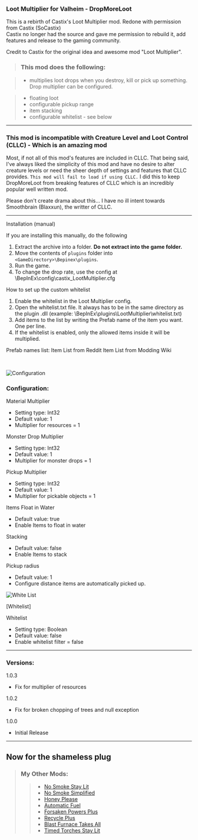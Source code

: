 ### Loot Multiplier for Valheim - DropMoreLoot

This is a rebirth of Castix's Loot Multiplier mod.  Redone with permission from Castix  (SoCastix)      
Castix no longer had the source and gave me permission to rebuild it, add features and release to the gaming community.  

Credit to Castix for the original idea and awesome mod "Loot Multiplier".




> ### This mod does the following:

> - multiplies loot drops when you destroy, kill or pick up something. Drop multiplier can be configured.  
 
> - floating loot
> - configurable pickup range
> - item stacking
> - configurable whitelist - see below
___
### This mod is incompatible with Creature Level and Loot Control (CLLC) - Which is an amazing mod

Most, if not all of this mod's features are included in CLLC.  That being said, I've always liked the simplicity of this mod and have no desire to alter creature levels or need the sheer depth of settings and features that CLLC provides.
`This mod will fail to load if using CLLC.` I did this to keep DropMoreLoot from breaking features of CLLC which is an incredibly popular well written mod.  

Please don't create drama about this... I have no ill intent towards Smoothbrain (Blaxxun), the writter of CLLC.
___
Installation (manual)                                                                                       

If you are installing this manually, do the following
1. Extract the archive into a folder. **Do not extract into the game folder.**
2. Move the contents of `plugins` folder into `<GameDirectory>\Bepinex\plugins`.
3. Run the game.
4. To change the drop rate, use the config at \BepInEx\config\castix_LootMultiplier.cfg


How to set up the custom whitelist

1. Enable the whitelist in the Loot Multiplier config.
2. Open the whitelist.txt file. It always has to be in the same directory as the plugin .dll (example: <GameDirectory>\BepInEx\plugins\LootMultiplier\whitelist.txt)
3. Add items to the list by writing the Prefab name of the item you want. One per line.
4. If the whitelist is enabled, only the allowed items inside it will be multiplied.

Prefab names list:
Item List from Reddit
Item List from Modding Wiki﻿﻿


﻿

![Configuration](https://i.ibb.co/WPMrK8w/lootsmall.png)
### Configuration:                                                     



Material Multiplier
- Setting type: Int32
- Default value: 1
- Multiplier for resources = 1

Monster Drop Multiplier
- Setting type: Int32
- Default value: 1
- Multiplier for monster drops = 1

Pickup Multiplier
- Setting type: Int32
- Default value: 1
- Multiplier for pickable objects = 1


Items Float in Water

- Default value: true
- Enable Items to float in water

Stacking

- Default value: false
- Enable Items to stack

Pickup radius

- Default value: 1
- Configure distance items are automatically picked up.

![White List](https://i.imgur.com/a1uSfeB.png)

[Whitelist]

Whitelist
- Setting type: Boolean
- Default value: false
- Enable whitelist filter = false
_____________

### Versions:

1.0.3

- Fix for multiplier of resources

1.0.2

- Fix for broken chopping of trees and null exception

1.0.0

- Initial Release

_____
##	Now for the shameless plug

> ### My Other Mods:
>>* [No Smoke Stay Lit](https://valheim.thunderstore.io/package/TastyChickenLeg/NoSmokeStayLit/)
>>* [No Smoke Simplified](https://valheim.thunderstore.io/package/TastyChickenLegs/NoSmokeSimplified/)
>>* [Honey Please](https://valheim.thunderstore.io/package/TastyChickenLegs/HoneyPlease/)
>>* [Automatic Fuel](https://valheim.thunderstore.io/package/TastyChickenLeg/AutomaticFuel/)
>>* [Forsaken Powers Plus](https://valheim.thunderstore.io/package/TastyChickenLeg/ForsakenPowersPlus/)
>>* [Recycle Plus](https://valheim.thunderstore.io/package/TastyChickenLeg/RecyclePlus/)
>>* [Blast Furnace Takes All](https://valheim.thunderstore.io/package/TastyChickenLeg/BlastFurnaceTakesAll/)
>>* [Timed Torches Stay Lit](https://valheim.thunderstore.io/package/TastyChickenLeg/TimedTorchesStayLit/)